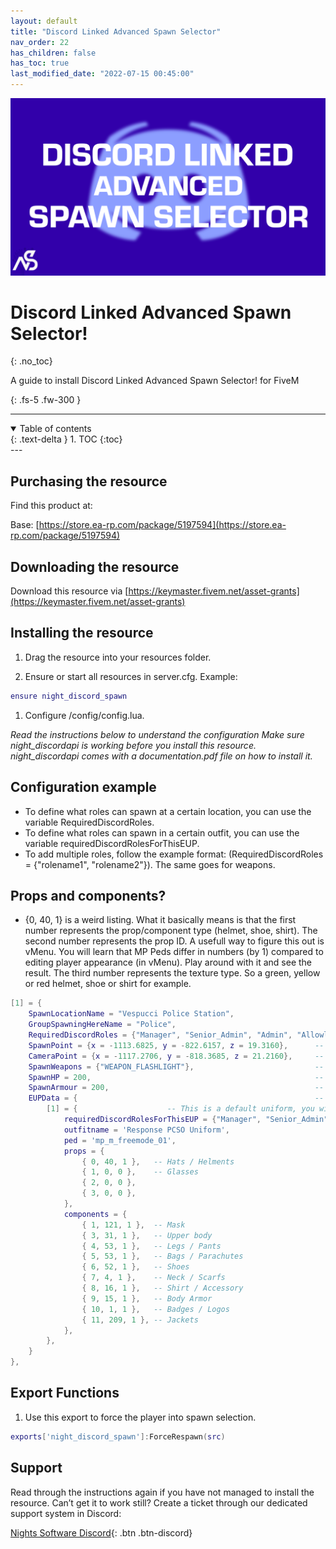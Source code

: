 ```yaml
---
layout: default
title: "Discord Linked Advanced Spawn Selector"
nav_order: 22
has_children: false
has_toc: true
last_modified_date: "2022-07-15 00:45:00"
---
```


<img class="cover-img" src="/assets/img/discordSpawn.png" alt="Discord Linked Advanced Spawn Selector! Resource" draggable="false">

# Discord Linked Advanced Spawn Selector!
{: .no_toc}

A guide to install Discord Linked Advanced Spawn Selector! for FiveM

{: .fs-5 .fw-300 }

---
<details open markdown="block">
  <summary>
    Table of contents
  </summary>
  {: .text-delta }
1. TOC
{:toc}
</details>
---

## Purchasing the resource

Find this product at:

Base: [https://store.ea-rp.com/package/5197594](https://store.ea-rp.com/package/5197594)

## Downloading the resource

Download this resource via [https://keymaster.fivem.net/asset-grants](https://keymaster.fivem.net/asset-grants)

## Installing the resource

1. Drag the resource into your resources folder.

1. Ensure or start all resources in server.cfg. Example:
```lua
ensure night_discord_spawn
```

1. Configure /config/config.lua.

*Read the instructions below to understand the configuration*
*Make sure night_discordapi is working before you install this resource. night_discordapi comes with a documentation.pdf file on how to install it.*

## Configuration example

* To define what roles can spawn at a certain location, you can use the variable RequiredDiscordRoles.
* To define what roles can spawn in a certain outfit, you can use the variable requiredDiscordRolesForThisEUP.
* To add multiple roles, follow the example format: (RequiredDiscordRoles = {"rolename1", "rolename2"}). The same goes for weapons.

## Props and components?

* {0, 40, 1} is a weird listing. What it basically means is that the first number represents the prop/component type (helmet, shoe, shirt). The second number represents the prop ID. A usefull way to figure this out is vMenu. You will learn that MP Peds differ in numbers (by 1) compared to editing player appearance (in vMenu). Play around with it and see the result. The third number represents the texture type. So a green, yellow or red helmet, shoe or shirt for example.

```lua
[1] = {
    SpawnLocationName = "Vespucci Police Station",
    GroupSpawningHereName = "Police",
    RequiredDiscordRoles = {"Manager", "Senior_Admin", "Admin", "Allowlisted"},     -- Used when discord API is enabled, match these to your role names in night_discordapi.
    SpawnPoint = {x = -1113.6825, y = -822.6157, z = 19.3160},      -- Location where the player will spawn.
    CameraPoint = {x = -1117.2706, y = -818.3685, z = 21.2160},     -- Location from where the camera will face the spawnpoint.
    SpawnWeapons = {"WEAPON_FLASHLIGHT"},                           -- Weapons which the player of this section will spawn with.
    SpawnHP = 200,                                                  -- Health ,,
    SpawnArmour = 200,                                              -- Armour ,,
    EUPData = {                                                     -- EUPData defines the player clothing, props and textures.
        [1] = {                    -- This is a default uniform, you will have to change this.
            requiredDiscordRolesForThisEUP = {"Manager", "Senior_Admin", "Admin", "PCSO", "Essex_Police_Force"},
            outfitname = 'Response PCSO Uniform',
            ped = 'mp_m_freemode_01', 
            props = {
                { 0, 40, 1 },   -- Hats / Helments
                { 1, 0, 0 },    -- Glasses
                { 2, 0, 0 },
                { 3, 0, 0 },
            },
            components = {
                { 1, 121, 1 },  -- Mask
                { 3, 31, 1 },   -- Upper body
                { 4, 53, 1 },   -- Legs / Pants
                { 5, 53, 1 },   -- Bags / Parachutes
                { 6, 52, 1 },   -- Shoes
                { 7, 4, 1 },    -- Neck / Scarfs
                { 8, 16, 1 },   -- Shirt / Accessory
                { 9, 15, 1 },   -- Body Armor
                { 10, 1, 1 },   -- Badges / Logos
                { 11, 209, 1 }, -- Jackets
            },
        },
    }
},
```

## Export Functions

1. Use this export to force the player into spawn selection.
```lua
exports['night_discord_spawn']:ForceRespawn(src)
```

## Support

Read through the instructions again if you have not managed to install the resource. Can’t get it to work still? Create a ticket through our dedicated support system in Discord:

[Nights Software Discord](https://ns.ea-rp.com){: .btn .btn-discord}